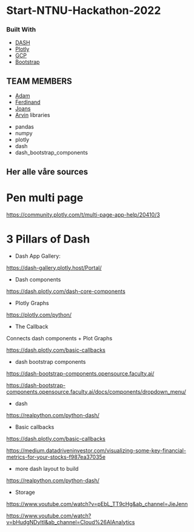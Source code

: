 # Start-NTNU-Hackathon-2022

### Built With

* [DASH](https://nextjs.org/)
* [Plotly](https://reactjs.org/)
* [GCP](https://vuejs.org/)
* [Bootstrap](https://getbootstrap.com)

## TEAM MEMBERS

* [Adam]()
* [Ferdinand]()
* [Joans]()
* [Arvin]()
libraries
- pandas
- numpy
- plotly
- dash
- dash_bootstrap_components

## Her alle våre sources

# Pen multi page 

https://community.plotly.com/t/multi-page-app-help/20410/3 

# 3 Pillars of Dash


- Dash App Gallery:

https://dash-gallery.plotly.host/Portal/ 


- Dash components

https://dash.plotly.com/dash-core-components 

- Plotly Graphs

https://plotly.com/python/ 

- The Callback

Connects dash components + Plot Graphs


https://dash.plotly.com/basic-callbacks 

- dash bootstrap components

https://dash-bootstrap-components.opensource.faculty.ai/

https://dash-bootstrap-components.opensource.faculty.ai/docs/components/dropdown_menu/ 


- dash  

https://realpython.com/python-dash/ 


- Basic callbacks 

https://dash.plotly.com/basic-callbacks 

https://medium.datadriveninvestor.com/visualizing-some-key-financial-metrics-for-your-stocks-f987ea37035e


- more dash layout to build 

https://realpython.com/python-dash/

- Storage 

https://www.youtube.com/watch?v=pEbL_TT9cHg&ab_channel=JieJenn 

https://www.youtube.com/watch?v=bHudgNDyltI&ab_channel=Cloud%26AIAnalytics

